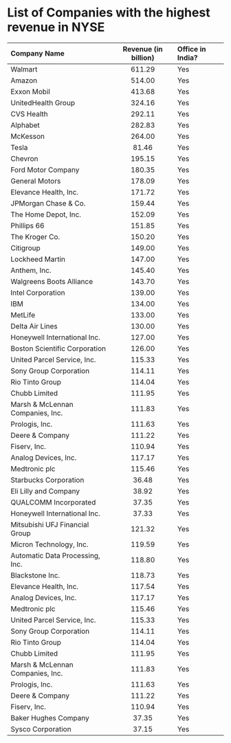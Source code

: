 # List of Companies with the highest revenue in NYSE

|Company Name|Revenue (in billion)|Office in India?|
|:---|:---:|:---|
|Walmart|	611.29|	Yes|
|Amazon|	514.00	|Yes|
|Exxon Mobil|	413.68|	Yes|
|UnitedHealth Group|	324.16|	Yes|
|CVS Health|	292.11|	Yes|
|Alphabet|	282.83|	Yes|
|McKesson|	264.00|	Yes|
|Tesla|	81.46|	Yes|
|Chevron|	195.15|	Yes|
|Ford Motor Company|	180.35|	Yes|
|General Motors|	178.09|	Yes|
|Elevance Health, Inc.|	171.72|	Yes|
|JPMorgan Chase & Co.|	159.44|	Yes|
|The Home Depot, Inc.|	152.09|	Yes|
|Phillips 66|	151.85|	Yes|
|The Kroger Co.|	150.20|	Yes|
|Citigroup|	149.00|	Yes|
|Lockheed Martin|	147.00|	Yes|
|Anthem, Inc.|	145.40|	Yes|
|Walgreens Boots Alliance|	143.70|	Yes|
|Intel Corporation|	139.00|	Yes|
|IBM|	134.00|	Yes|
|MetLife|	133.00|	Yes|
|Delta Air Lines|	130.00|	Yes|
|Honeywell International Inc.|	127.00|	Yes|
|Boston Scientific Corporation|	126.00|	Yes|
|United Parcel Service, Inc.|	115.33|	Yes|
|Sony Group Corporation|	114.11|	Yes|
|Rio Tinto Group|	114.04|	Yes|
|Chubb Limited|	111.95|	Yes|
|Marsh & McLennan Companies, Inc.|	111.83|	Yes|
|Prologis, Inc.|	111.63|	Yes|
|Deere & Company|	111.22|	Yes|
|Fiserv, Inc.|	110.94|	Yes|
|Analog Devices, Inc.|	117.17|	Yes|
|Medtronic plc|	115.46|	Yes|
|Starbucks Corporation|	36.48|	Yes|
|Eli Lilly and Company|	38.92|	Yes|
|QUALCOMM Incorporated|	37.35|	Yes|
|Honeywell International Inc.|	37.33|	Yes|
|Mitsubishi UFJ Financial Group|	121.32|	Yes|
|Micron Technology, Inc.|	119.59|	Yes|
|Automatic Data Processing, Inc.|	118.80|	Yes|
|Blackstone Inc.|	118.73|	Yes|
|Elevance Health, Inc.|	117.54|	Yes|
|Analog Devices, Inc.|	117.17|	Yes|
|Medtronic plc|	115.46|	Yes|
|United Parcel Service, Inc.|	115.33|	Yes|
|Sony Group Corporation|	114.11|	Yes|
|Rio Tinto Group|	114.04|	Yes|
|Chubb Limited|	111.95|	Yes|
|Marsh & McLennan Companies, Inc.|	111.83|	Yes|
|Prologis, Inc.|	111.63|	Yes|
|Deere & Company|	111.22|	Yes|
|Fiserv, Inc.|	110.94	|Yes|
|Baker Hughes Company|	37.35|	Yes|
|Sysco Corporation|	37.15	|Yes|
